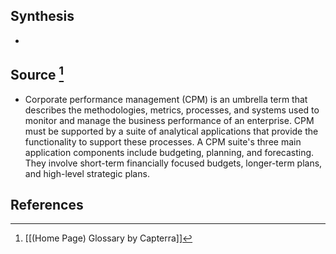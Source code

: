 ## Synthesis
- 
## Source [^1]
- Corporate performance management (CPM) is an umbrella term that describes the methodologies, metrics, processes, and systems used to monitor and manage the business performance of an enterprise. CPM must be supported by a suite of analytical applications that provide the functionality to support these processes. A CPM suite's three main application components include budgeting, planning, and forecasting. They involve short-term financially focused budgets, longer-term plans, and high-level strategic plans.
## References

[^1]: [[(Home Page) Glossary by Capterra]]